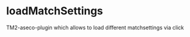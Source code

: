 loadMatchSettings
=================

TM2-aseco-plugin which allows to load different matchsettings via click
